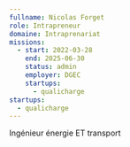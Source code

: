 ```yaml
---
fullname: Nicolas Forget
role: Intrapreneur
domaine: Intraprenariat
missions:
  - start: 2022-03-28
    end: 2025-06-30
    status: admin
    employer: DGEC
    startups:
      - qualicharge
startups:
  - qualicharge
---
```

Ingénieur énergie ET transport
